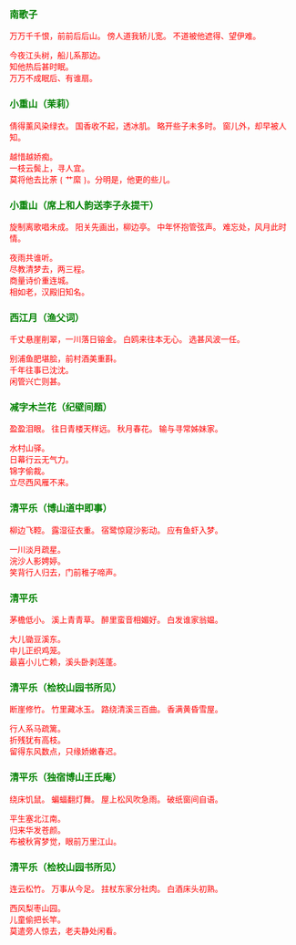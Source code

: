 <style type="text/css">
    .markdown-body{text-align: left;}
    h3{color:green}
    article{font-family:"楷体";color:red}
</style>

### 南歌子
<article>
万万千千恨，前前后后山。  
傍人道我轿儿宽。  
不道被他遮得、望伊难。  

今夜江头树，船儿系那边。  
知他热后甚时眠。  
万万不成眠后、有谁扇。  
</article>

### 小重山（茉莉）
<article>
倩得薰风染绿衣。  
国香收不起，透冰肌。  
略开些子未多时。  
窗儿外，却早被人知。  

越惜越娇痴。  
一枝云鬓上，寻人宜。  
莫将他去比荼 { 艹縻 }。分明是，他更的些儿。  
</article>

### 小重山（席上和人韵送李子永提干）
<article>
旋制离歌唱未成。  
阳关先画出，柳边亭。  
中年怀抱管弦声。  
难忘处，风月此时情。  

夜雨共谁听。  
尽教清梦去，两三程。  
商量诗价重连城。  
相如老，汉殿旧知名。  
</article>

### 西江月（渔父词）
<article>
千丈悬崖削翠，一川落日镕金。  
白鸥来往本无心。  
选甚风波一任。  

别浦鱼肥堪脍，前村酒美重斟。  
千年往事已沈沈。  
闲管兴亡则甚。  
</article>

### 减字木兰花（纪壁间题）
<article>
盈盈泪眼。  
往日青楼天样远。  
秋月春花。  
输与寻常姊妹家。  

水村山驿。  
日幕行云无气力。  
锦字偷裁。  
立尽西风雁不来。  
</article>

### 清平乐（博山道中即事）
<article>
柳边飞鞚。  
露湿征衣重。  
宿鹭惊窥沙影动。  
应有鱼虾入梦。  

一川淡月疏星。  
浣沙人影娉婷。  
笑背行人归去，门前稚子啼声。  
</article>

### 清平乐
<article>
茅檐低小。  
溪上青青草。  
醉里蛮音相媚好。  
白发谁家翁媪。  

大儿锄豆溪东。  
中儿正织鸡笼。  
最喜小儿亡赖，溪头卧剥莲蓬。  
</article>

### 清平乐（检校山园书所见）
<article>
断崖修竹。  
竹里藏冰玉。  
路绕清溪三百曲。  
香满黄昏雪屋。  

行人系马疏篱。  
折残犹有高枝。  
留得东风数点，只缘娇嫩春迟。  
</article>

### 清平乐（独宿博山王氏庵）
<article>
绕床饥鼠。  
蝙蝠翻灯舞。  
屋上松风吹急雨。  
破纸窗间自语。  

平生塞北江南。  
归来华发苍颜。  
布被秋宵梦觉，眼前万里江山。  
</article>

### 清平乐（检校山园书所见）
<article>
连云松竹。  
万事从今足。  
拄杖东家分社肉。  
白酒床头初熟。  

西风梨枣山园。  
儿童偷把长竿。  
莫遣旁人惊去，老夫静处闲看。  
</article>

